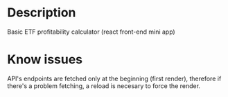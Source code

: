 # Description
Basic ETF profitability calculator (react front-end mini app)

# Know issues
API's endpoints are fetched only at the beginning (first render), therefore if there's a problem fetching, a reload is necesary to force the render.
